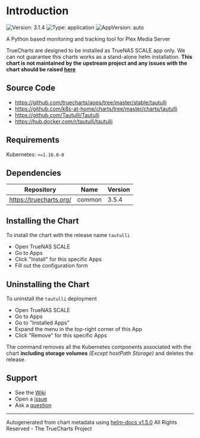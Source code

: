 # Introduction

![Version: 3.1.4](https://img.shields.io/badge/Version-3.1.4-informational?style=flat-square) ![Type: application](https://img.shields.io/badge/Type-application-informational?style=flat-square) ![AppVersion: auto](https://img.shields.io/badge/AppVersion-auto-informational?style=flat-square)

A Python based monitoring and tracking tool for Plex Media Server

TrueCharts are designed to be installed as TrueNAS SCALE app only. We can not guarantee this charts works as a stand-alone helm installation.
**This chart is not maintained by the upstream project and any issues with the chart should be raised [here](https://github.com/truecharts/apps/issues/new/choose)**

## Source Code

* <https://github.com/truecharts/apps/tree/master/stable/tautulli>
* <https://github.com/k8s-at-home/charts/tree/master/charts/tautulli>
* <https://github.com/Tautulli/Tautulli>
* <https://hub.docker.com/r/tautulli/tautulli>

## Requirements

Kubernetes: `>=1.16.0-0`

## Dependencies

| Repository | Name | Version |
|------------|------|---------|
| https://truecharts.org/ | common | 3.5.4 |

## Installing the Chart

To install the chart with the release name `tautulli`

- Open TrueNAS SCALE
- Go to Apps
- Click "Install" for this specific Apps
- Fill out the configuration form

## Uninstalling the Chart

To uninstall the `tautulli` deployment

- Open TrueNAS SCALE
- Go to Apps
- Go to "Installed Apps"
- Expand the menu in the top-right corner of this App
- Click "Remove" for this specific Apps

The command removes all the Kubernetes components associated with the chart **including storage volumes** _(Except hostPath Storage)_ and deletes the release.

## Support

- See the [Wiki](https://truecharts.org)
- Open a [issue](https://github.com/truecharts/apps/issues/new/choose)
- Ask a [question](https://github.com/truecharts/apps/discussions)

----------------------------------------------
Autogenerated from chart metadata using [helm-docs v1.5.0](https://github.com/norwoodj/helm-docs/releases/v1.5.0)
All Rights Reserved - The TrueCharts Project
